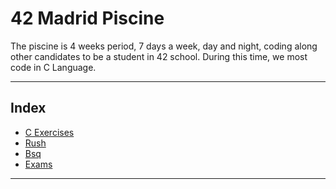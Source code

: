 # 42 Madrid Piscine
The piscine is 4 weeks period, 7 days a week, day and night, coding along other candidates to be a student in 42 school. During this time, we most code in C Language. 

---
## Index
* [C Exercises]()
* [Rush]()
* [Bsq]()
* [Exams]()
---
